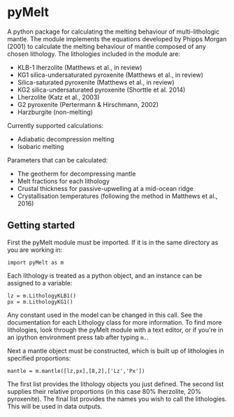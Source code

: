 # pyMelt
A python package for calculating the melting behaviour of multi-lithologic mantle. The module implements the equations developed by Phipps Morgan (2001) to calculate the melting behaviour of mantle composed of any chosen lithology. The lithologies included in the module are:
- KLB-1 lherzolite (Matthews et al., in review)
- KG1 silica-undersaturated pyroxenite (Matthews et al., in review) 
- Silica-saturated pyroxenite (Matthews et al., in review) 
- KG2 silica-undersaturated pyroxenite (Shorttle et al. 2014)
- Lherzolite (Katz et al., 2003)
- G2 pyroxenite (Pertermann & Hirschmann, 2002)
- Harzburgite (non-melting)

Currently supported calculations:
- Adiabatic decompression melting
- Isobaric melting

Parameters that can be calculated:
- The geotherm for decompressing mantle
- Melt fractions for each lithology
- Crustal thickness for passive-upwelling at a mid-ocean ridge
- Crystallisation temperatures (following the method in Matthews et al., 2016)

## Getting started
First the pyMelt module must be imported. If it is in the same directory as you are working in:
```
import pyMelt as m
```
Each lithology is treated as a python object, and an instance can be assigned to a variable:
```
lz = m.LithologyKLB1()
px = m.LithologyKG1()
```  
Any constant used in the model can be changed in this call. See the documentation for each Lithology class for more information. To find more lithologies, look through the pyMelt module with a text editor, or if you're in an ipython environment press tab after typing `m.`.

Next a mantle object must be constructed, which is built up of lithologies in specified proportions:
``` 
mantle = m.mantle([lz,px],[8,2],['Lz','Px'])
```
The first list provides the lithology objects you just defined. The second list supplies their relative proportions (in this case 80% lherzolite, 20% pyroxenite). The final list provides the names you wish to call the lithologies. This will be used in data outputs.

